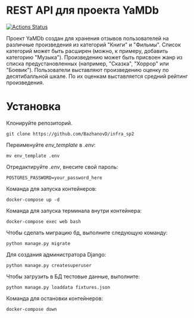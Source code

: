 # REST API для проекта YaMDb
[![Actions Status](https://github.com/BazhanovD/yamdb_final/workflows/Yamdb_final/badge.svg)](https://github.com/BazhanovD/yamdb_final/actions)

Проект YaMDb создан для хранения отзывов пользователей на различные произведения из категорий "Книги" и "Фильмы". Список категорий может быть расширен (можно, к примеру, добавить категорию "Музыка"). Произведению может быть присвоен жанр из списка предустановленных (например, "Сказка", "Хоррор" или "Боевик"). Пользователи выставляют произведению оценку по десятибалльной шкале. По их оценкам выставляется средний рейтинг произведения.

# Установка
Клонируйте репозиторий.
```
git clone https://github.com/BazhanovD/infra_sp2
```
Переименуйте *env_template* в *.env*:
```
mv env_template .env
```
Отредактируйте *.env*, внесите свой пароль:
```
POSTGRES_PASSWORD=your_password_here
```
Команда для запуска контейнеров:
```
docker-compose up -d
```
Команда для запуска терминала внутри контейнера:
```
docker-compose exec web bash
```
Чтобы сделать миграцию бд, выполните следующую команду:
```
python manage.py migrate
```
Для создания администратора Django:
```
python manage.py createsuperuser
```
Чтобы загрузить в БД тестовые данные, выполните:
```
python manage.py loaddata fixtures.json
```
Команда для остановки контейнеров:
```
docker-compose down
```

